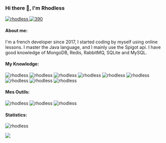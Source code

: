 ### Hi there 👋, I'm Rhodless
<p align="left"> <a href="" /> 
  <img src="https://komarev.com/ghpvc/?username=Rhodless&style=for-the-badge" alt="rhodless" />
  <a href="https://twitter.com/Rhodless" target="_blank" >
  <img src="https://img.shields.io/twitter/follow/rhodless?logo=twitter&style=for-the-badge" alt="390" /> 
</a> 

<h4 align="left">About me:</h4>
I'm a french developer since 2017, I started coding by myself using online lessons. I master the Java language, and I mainly use the Spigot api. I have good knowledge of MongoDB, Redis, RabbitMQ, SQLite and MySQL.

<h4 align="left">My Knowledge:</h4>
<p align="left"> 
  <img src="https://img.shields.io/badge/Java-%23ED8B00.svg?style=for-the-badge&logo=java&logoColor=white" alt="rhodless" />
  <img src="https://img.shields.io/badge/MongoDB-%234ea94b.svg?style=for-the-badge&logo=mongodb&logoColor=white" alt="rhodless" />
  <img src="https://img.shields.io/badge/redis-%23DD0031.svg?style=for-the-badge&logo=redis&logoColor=white" alt="rhodless" />
  <img src="https://img.shields.io/badge/mysql-%2300f.svg?style=for-the-badge&logo=mysql&logoColor=white" alt="rhodless" />
  <img src="https://img.shields.io/badge/javascript-%23323330.svg?style=for-the-badge&logo=javascript&logoColor=%23F7DF1E" alt="rhodless" />
  <img src="https://img.shields.io/badge/html5-%23E34F26.svg?style=for-the-badge&logo=html5&logoColor=white" alt="rhodless" />
  <img src="https://img.shields.io/badge/css3-%231572B6.svg?style=for-the-badge&logo=css3&logoColor=white" alt="rhodless" />
  <img src="https://img.shields.io/badge/git-%23F05033.svg?style=for-the-badge&logo=git&logoColor=white" alt="rhodless" />
  <img src="https://img.shields.io/badge/rabbitmq-%2300f.svg?style=for-the-badge&logo=rabbitmq&logoColor=white" alt="rhodless" />
</p>


<h4 align="left">Mes Outils:</h4>
<p align="left"> 
  <img src="https://img.shields.io/badge/IntelliJIDEA-000000.svg?style=for-the-badge&logo=intellij-idea&logoColor=white" alt="rhodless" />
   <img src="https://img.shields.io/badge/Visual%20Studio-5C2D91.svg?style=for-the-badge&logo=visual-studio&logoColor=white" alt="rhodless" />
  <img src="https://img.shields.io/badge/webstorm-143?style=for-the-badge&logo=webstorm&logoColor=white&color=black" alt="rhodless" />
</p>
  
<h4 align="left">Statistics:</h4>
<p><img align="" src="https://github-readme-stats.vercel.app/api?username=rhodless&show_icons=true&theme=dark" alt="rhodless" /></p>

</div><img src="https://github.com/punitkmryh/punitkmryh/blob/master/wave.svg" />
